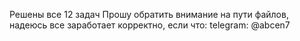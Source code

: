 Решены все 12 задач
Прошу обратить внимание на пути файлов, надеюсь все заработает корректно, если что:
telegram: @abcen7